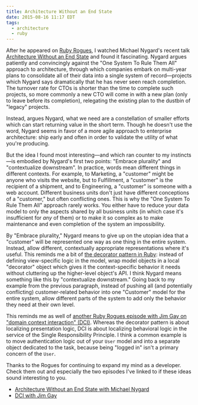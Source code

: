 ```yaml
---
title: Architecture Without an End State
date: 2015-08-16 11:17 EDT
tags:
  - architecture
  - ruby
---
```


After he appeared on [Ruby Rogues](http://devchat.tv/ruby-rogues/217-rr-architecture-without-an-end-state-with-michael-nygard), I watched Michael Nygard's recent talk [Architecture Without an End State](https://vimeo.com/41763228) and found it fascinating. Nygard argues patiently and convincingly against the "One System To Rule Them All" approach to architecture, through which companies embark on multi-year plans to consolidate all of their data into a single system of record—projects which Nygard says dramatically that he has never seen reach completion. The turnover rate for CTOs is shorter than the time to complete such projects, so more commonly a new CTO will come in with a new plan (only to leave before its completion), relegating the existing plan to the dustbin of "legacy" projects.

Instead, argues Nygard, what we need are a constellation of smaller efforts which can start returning value in the short term. Though he doesn't use the word, Nygard seems in favor of a more agile approach to enterprise architecture: ship early and often in order to validate the utility of what you're producing.

But the idea I found most interesting—and which ran counter to my instincts—is embodied by Nygard's first two points: "Embrace plurality" and "contextualize downstream". In practice, words mean different things in different contexts. For example, to Marketing, a "customer" might be anyone who visits the website, but to Fulfillment, a "customer" is the recipient of a shipment, and to Engineering, a "customer" is someone with a web account. Different business units don't just have different conceptions of a "customer," but often conflicting ones. This is why the "One System To Rule Them All" approach rarely works. You either have to reduce your data model to only the aspects shared by all business units (in which case it's insufficient for *any* of them) or to make it so complex as to make maintenance and even completion of the system an impossibility.

By "Embrace plurality," Nygard means to give up on the utopian idea that a "customer" will be represented one way as one thing in the entire system. Instead, allow different, contextually appropriate representations where it's useful. This reminds me a bit of [the decorator pattern in Ruby](https://robots.thoughtbot.com/tidy-views-and-beyond-with-decorators): instead of defining view-specific logic in the model, wrap model objects in a local "decorator" object which gives it the context-specific behavior it needs without cluttering up the higher-level object's API. I think Nygard means something like this by "contextualize downstream." Going back to my example from the previous paragraph, instead of pushing all (and potentially conflicting) customer-related behavior into one "Customer" model for the entire system, allow different parts of the system to add only the behavior they need at their own level.

This reminds me as well of [another Ruby Rogues episode with Jim Gay on "domain context interaction" (DCI)](http://devchat.tv/ruby-rogues/211-rr-dci-with-jim-gay). Whereas the decorator pattern is about localizing presentation logic, DCI is about localizing behavioral logic in the service of the Single Responsibility Principle. I think a common example is to move authentication logic out of your `User` model and into a separate object dedicated to the task, because being "logged in" isn't a primary concern of the `User`.

Thanks to the Rogues for continuing to expand my mind as a developer. Check them out and especially the two episodes I've linked to if these ideas sound interesting to you.

- [Architecture Without an End State with Michael Nygard](http://devchat.tv/ruby-rogues/217-rr-architecture-without-an-end-state-with-michael-nygard)
- [DCI with Jim Gay](http://devchat.tv/ruby-rogues/211-rr-dci-with-jim-gay)
